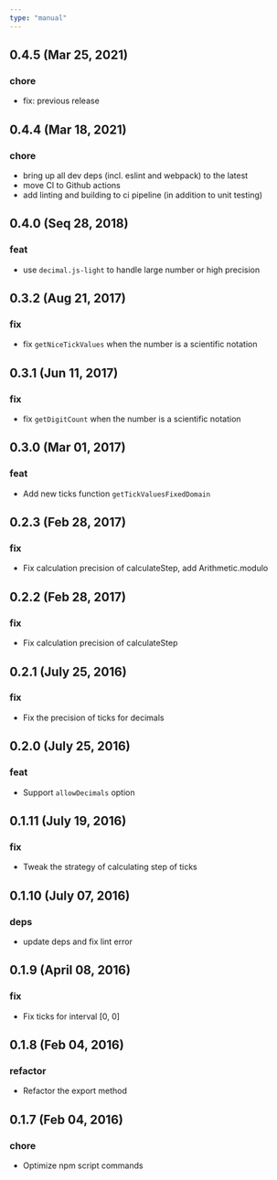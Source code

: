 ```yaml
---
type: "manual"
---
```


## 0.4.5 (Mar 25, 2021)

### chore

- fix: previous release

## 0.4.4 (Mar 18, 2021)

### chore

- bring up all dev deps (incl. eslint and webpack) to the latest
- move CI to Github actions
- add linting and building to ci pipeline (in addition to unit testing)

## 0.4.0 (Seq 28, 2018)

### feat

- use `decimal.js-light` to handle large number or high precision

## 0.3.2 (Aug 21, 2017)

### fix

- fix `getNiceTickValues` when the number is a scientific notation

## 0.3.1 (Jun 11, 2017)

### fix

- fix `getDigitCount` when the number is a scientific notation

## 0.3.0 (Mar 01, 2017)

### feat

- Add new ticks function `getTickValuesFixedDomain`

## 0.2.3 (Feb 28, 2017)

### fix

- Fix calculation precision of calculateStep, add Arithmetic.modulo

## 0.2.2 (Feb 28, 2017)

### fix

- Fix calculation precision of calculateStep

## 0.2.1 (July 25, 2016)

### fix

- Fix the precision of ticks for decimals

## 0.2.0 (July 25, 2016)

### feat

- Support `allowDecimals` option

## 0.1.11 (July 19, 2016)

### fix

- Tweak the strategy of calculating step of ticks

## 0.1.10 (July 07, 2016)

### deps

- update deps and fix lint error

## 0.1.9 (April 08, 2016)

### fix

- Fix ticks for interval [0, 0]

## 0.1.8 (Feb 04, 2016)

### refactor

- Refactor the export method

## 0.1.7 (Feb 04, 2016)

### chore

- Optimize npm script commands
